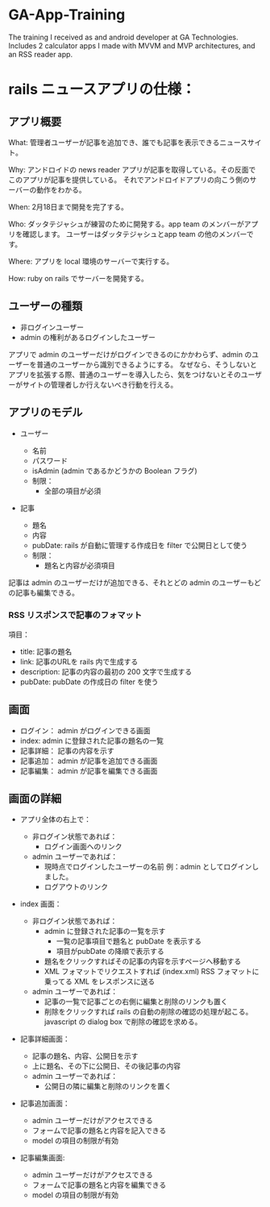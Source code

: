 # GA-App-Training

The training I received as and android developer at GA Technologies.
Includes 2 calculator apps I made with MVVM and MVP architectures, and an RSS reader app.

# rails ニュースアプリの仕様：

## アプリ概要

What: 管理者ユーザーが記事を追加でき、誰でも記事を表示できるニュースサイト。

Why: アンドロイドの news reader アプリが記事を取得している。その反面でこのアプリが記事を提供している。
それでアンドロイドアプリの向こう側のサーバーの動作をわかる。

When: 2月18日まで開発を完了する。

Who: ダッタテジャシュが練習のために開発する。app team のメンバーがアプリを確認します。
    ユーザーはダッタテジャシュとapp team の他のメンバーです。

Where: アプリを local 環境のサーバーで実行する。

How: ruby on rails でサーバーを開発する。

## ユーザーの種類

- 非ログインユーザー
- admin の権利があるログインしたユーザー

アプリで admin のユーザーだけがログインできるのにかかわらず、admin のユーザーを普通のユーザーから識別できるようにする。
なぜなら、そうしないとアプリを拡張する際、普通のユーザーを導入したら、気をつけないとそのユーザーがサイトの管理者しか行えないべき行動を行える。

## アプリのモデル

- ユーザー
  - 名前
  - パスワード
  - isAdmin (admin であるかどうかの Boolean フラグ)
  - 制限：
    - 全部の項目が必須

- 記事
  - 題名
  - 内容
  - pubDate: rails が自動に管理する作成日を filter で公開日として使う
  - 制限：
    - 題名と内容が必須項目

記事は admin のユーザーだけが追加できる、それとどの admin のユーザーもどの記事も編集できる。

### RSS リスポンスで記事のフォマット

項目：
- title: 記事の題名
- link: 記事のURLを rails 内で生成する
- description: 記事の内容の最初の 200 文字で生成する
- pubDate: pubDate の作成日の filter を使う

## 画面

- ログイン： admin がログインできる画面
- index: admin に登録された記事の題名の一覧
- 記事詳細： 記事の内容を示す
- 記事追加： admin が記事を追加できる画面
- 記事編集： admin が記事を編集できる画面

## 画面の詳細

- アプリ全体の右上で：
  - 非ログイン状態であれば：
    - ログイン画面へのリンク
  - admin ユーザーであれば：
    - 現時点でログインしたユーザーの名前
      例：admin としてログインしました。
    - ログアウトのリンク

- index 画面：
  - 非ログイン状態であれば：
    - admin に登録された記事の一覧を示す
      - 一覧の記事項目で題名と pubDate を表示する
      - 項目がpubDate の降順で表示する
    - 題名をクリックすればその記事の内容を示すページへ移動する
    - XML フォマットでリクエストすれば (index.xml) RSS フォマットに乗ってる XML をレスポンスに送る
  - admin ユーザーであれば：
    - 記事の一覧で記事ごとの右側に編集と削除のリンクも置く
    - 削除をクリックすれば rails の自動の削除の確認の処理が起こる。javascript の dialog box で削除の確認を求める。

- 記事詳細画面：
  - 記事の題名、内容、公開日を示す
  - 上に題名、その下に公開日、その後記事の内容
  - admin ユーザーであれば：
    - 公開日の隣に編集と削除のリンクを置く

- 記事追加画面：
  - admin ユーザーだけがアクセスできる
  - フォームで記事の題名と内容を記入できる
  - model の項目の制限が有効
  
- 記事編集画面:
  - admin ユーザーだけがアクセスできる
  - フォームで記事の題名と内容を編集できる
  - model の項目の制限が有効
